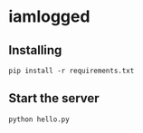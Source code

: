 # iamlogged

## Installing

`pip install -r requirements.txt`

## Start the server

`python hello.py`